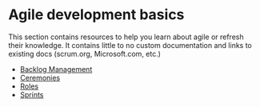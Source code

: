 # Agile development basics

This section contains resources to help you learn about agile or refresh their knowledge. It contains little to no custom documentation and links to existing docs (scrum.org, Microsoft.com, etc.)

- [Backlog Management](./Backlog-Management/)
- [Ceremonies](./Ceremonies/)
- [Roles](./Roles/)
- [Sprints](./Sprints/)
